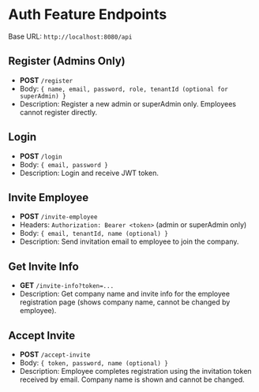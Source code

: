 # Auth Feature Endpoints

Base URL: `http://localhost:8080/api`

## Register (Admins Only)
- **POST** `/register`
- Body: `{ name, email, password, role, tenantId (optional for superAdmin) }`
- Description: Register a new admin or superAdmin only. Employees cannot register directly.

## Login
- **POST** `/login`
- Body: `{ email, password }`
- Description: Login and receive JWT token.

## Invite Employee
- **POST** `/invite-employee`
- Headers: `Authorization: Bearer <token>` (admin or superAdmin only)
- Body: `{ email, tenantId, name (optional) }`
- Description: Send invitation email to employee to join the company.

## Get Invite Info
- **GET** `/invite-info?token=...`
- Description: Get company name and invite info for the employee registration page (shows company name, cannot be changed by employee).

## Accept Invite
- **POST** `/accept-invite`
- Body: `{ token, password, name (optional) }`
- Description: Employee completes registration using the invitation token received by email. Company name is shown and cannot be changed.
